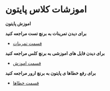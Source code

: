 # اموزشات کلاس پایتون


__اموزش پایتون__


__برای دیدن تمرینات به برنچ تست مراجعه کنید__

* [قسمت تمرینات](https://github.com/ahmadreza1383/Python_Class/tree/test)

__برای دیدن فایل های اموزشی  به برنچ کلس مراجعه کنید__

* [قسمت اموزش](https://github.com/ahmadreza1383/Python_Class/tree/class)

__برای رفع خطاها ی پایتون به برنچ ارور مراجعه کنید__

* [قسمت خطاها](https://github.com/ahmadreza1383/Python_Class/tree/Error)
